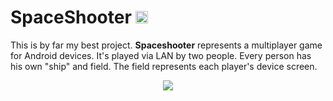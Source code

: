 # SpaceShooter <img src="http://i.imgur.com/em8F2oy.png" width="20" height = "20"> 
This is by far my best project. **Spaceshooter** represents a multiplayer game for 
Android devices. It's played via LAN by two people. Every person has his own "ship" and field. The field represents each player's device screen.

<p align="center">
  <img src = "http://i.imgur.com/nrXV6yF.png"/>
</p>

